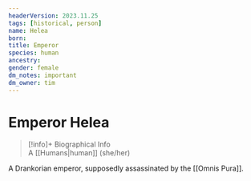 ```yaml
---
headerVersion: 2023.11.25
tags: [historical, person]
name: Helea
born:
title: Emperor
species: human
ancestry:
gender: female
dm_notes: important
dm_owner: tim
---
```

# Emperor Helea
>[!info]+ Biographical Info  
> A [[Humans|human]] (she/her)

A Drankorian emperor, supposedly assassinated by the [[Omnis Pura]].

